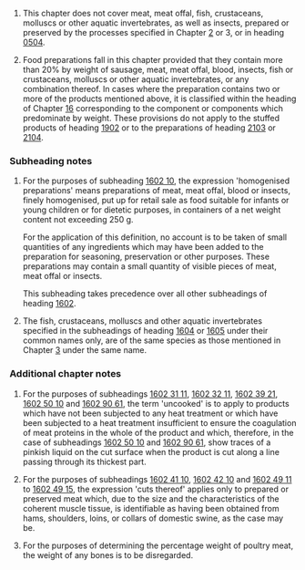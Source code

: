 1. This chapter does not cover meat, meat offal, fish, crustaceans, molluscs or other aquatic invertebrates, as well as insects, prepared or preserved by the processes specified in Chapter [2](/chapters/02) or 3, or in heading [0504](/headings/0504).

2. Food preparations fall in this chapter provided that they contain more than 20% by weight of sausage, meat, meat offal, blood, insects, fish or crustaceans, molluscs or other aquatic invertebrates, or any combination thereof. In cases where the preparation contains two or more of the products mentioned above, it is classified within the heading of Chapter [16](/chapters/16) corresponding to the component or components which predominate by weight. These provisions do not apply to the stuffed products of heading [1902](/headings/1902) or to the preparations of heading [2103](/headings/2103) or [2104](/headings/2104).

### Subheading notes

1. For the purposes of subheading [1602 10](/commodities/1602100000), the expression 'homogenised preparations' means preparations of meat, meat offal, blood or insects, finely homogenised, put up for retail sale as food suitable for infants or young children or for dietetic purposes, in containers of a net weight content not exceeding 250 g.

    For the application of this definition, no account is to be taken of small quantities of any ingredients which may have been added to the preparation for seasoning, preservation or other purposes. These preparations may contain a small quantity of visible pieces of meat, meat offal or insects.

    This subheading takes precedence over all other subheadings of heading [1602](/headings/1602).

2. The fish, crustaceans, molluscs and other aquatic invertebrates specified in the subheadings of heading [1604](/headings/1604) or [1605](/headings/1605) under their common names only, are of the same species as those mentioned in Chapter [3](/chapters/03) under the same name.

### Additional chapter notes

1. For the purposes of subheadings [1602 31 11](/commodities/1602311100), [1602 32 11](/subheadings/1602321100-80), [1602 39 21](/commodities/1602392100), [1602 50 10](/subheadings/1602501000-80) and [1602 90 61](/commodities/1602906100), the term 'uncooked' is to apply to products which have not been subjected to any heat treatment or which have been subjected to a heat treatment insufficient to ensure the coagulation of meat proteins in the whole of the product and which, therefore, in the case of subheadings [1602 50 10](/subheadings/1602501000-80) and [1602 90 61](/commodities/1602906100), show traces of a pinkish liquid on the cut surface when the product is cut along a line passing through its thickest part.

2. For the purposes of subheadings [1602 41 10](/subheadings/1602411000-80), [1602 42 10](/commodities/1602421000) and [1602 49 11](/commodities/1602491100) to [1602 49 15](/commodities/1602491500), the expression 'cuts thereof' applies only to prepared or preserved meat which, due to the size and the characteristics of the coherent muscle tissue, is identifiable as having been obtained from hams, shoulders, loins, or collars of domestic swine, as the case may be.

3. For the purposes of determining the percentage weight of poultry meat, the weight of any bones is to be disregarded.
